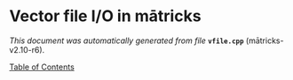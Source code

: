 
# Vector file I/O in mātricks
_This document was automatically generated from file_ **`vfile.cpp`** (mātricks-v2.10-r6).


[Table of Contents](README.md)

